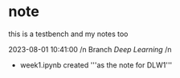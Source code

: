 # note
this is a testbench and my notes too

2023-08-01 10:41:00 /n
Branch *Deep Learning* /n
- week1.ipynb created '''as the note for DLW1'''